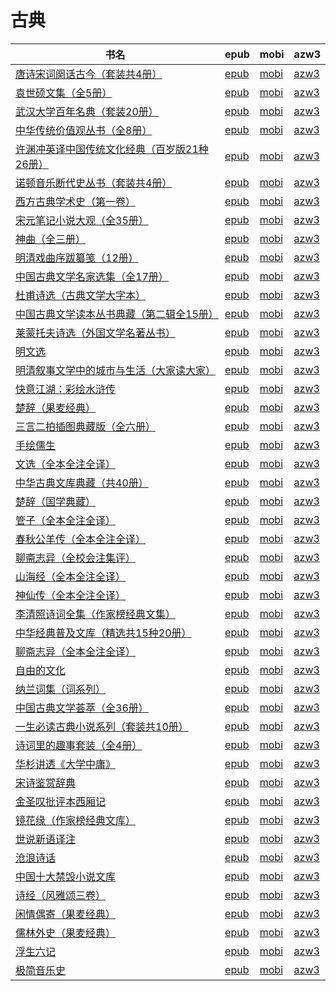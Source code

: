 # 古典

| 书名 | epub | mobi | azw3 |
| --- | --- | --- | --- |
| [唐诗宋词阕话古今（套装共4册）](http://ct.dalanmei.com/f/31084289-601222552-665fd6) | [epub](http://ct.dalanmei.com/f/31084289-601222552-665fd6) | [mobi](http://ct.dalanmei.com/f/31084289-601222139-1cb12f) | [azw3](http://ct.dalanmei.com/f/31084289-601222445-20ad1b) |
| [袁世硕文集（全5册）](http://ct.dalanmei.com/f/31084289-596120367-b3c645) | [epub](http://ct.dalanmei.com/f/31084289-596120367-b3c645) | [mobi](http://ct.dalanmei.com/f/31084289-596120121-15ed5e) | [azw3](http://ct.dalanmei.com/f/31084289-596120244-f5a9dd) |
| [武汉大学百年名典（套装20册）](http://ct.dalanmei.com/f/31084289-584106302-ea0866) | [epub](http://ct.dalanmei.com/f/31084289-584106302-ea0866) | [mobi](http://ct.dalanmei.com/f/31084289-584097110-0984d3) | [azw3](http://ct.dalanmei.com/f/31084289-584106136-dd8b9f) |
| [中华传统价值观丛书（全8册）](http://ct.dalanmei.com/f/31084289-579421815-65a424) | [epub](http://ct.dalanmei.com/f/31084289-579421815-65a424) | [mobi](http://ct.dalanmei.com/f/31084289-579415675-4714dd) | [azw3](http://ct.dalanmei.com/f/31084289-579420194-d715d0) |
| [许渊冲英译中国传统文化经典（百岁版21种26册）](http://ct.dalanmei.com/f/31084289-578844454-60dc94) | [epub](http://ct.dalanmei.com/f/31084289-578844454-60dc94) | [mobi](http://ct.dalanmei.com/f/31084289-578840839-91b79f) | [azw3](http://ct.dalanmei.com/f/31084289-578842987-ad9310) |
| [诺顿音乐断代史丛书（套装共4册）](http://ct.dalanmei.com/f/31084289-570286693-8c60ca) | [epub](http://ct.dalanmei.com/f/31084289-570286693-8c60ca) | [mobi](http://ct.dalanmei.com/f/31084289-570170199-367e8c) | [azw3](http://ct.dalanmei.com/f/31084289-570358280-cb35fc) |
| [西方古典学术史（第一卷）](http://ct.dalanmei.com/f/31084289-570300022-919217) | [epub](http://ct.dalanmei.com/f/31084289-570300022-919217) | [mobi](http://ct.dalanmei.com/f/31084289-570174797-2879ca) | [azw3](http://ct.dalanmei.com/f/31084289-570369311-eba071) |
| [宋元笔记小说大观（全35册）](http://ct.dalanmei.com/f/31084289-570303710-735766) | [epub](http://ct.dalanmei.com/f/31084289-570303710-735766) | [mobi](http://ct.dalanmei.com/f/31084289-570177816-866e8a) | [azw3](http://ct.dalanmei.com/f/31084289-570373776-05b06b) |
| [神曲（全三册）](None) | [epub](None) | [mobi](None) | [azw3](None) |
| [明清戏曲序跋纂笺（12册）](None) | [epub](None) | [mobi](None) | [azw3](None) |
| [中国古典文学名家选集（全17册）](http://ct.dalanmei.com/f/31084289-570321587-e6cf0b) | [epub](http://ct.dalanmei.com/f/31084289-570321587-e6cf0b) | [mobi](http://ct.dalanmei.com/f/31084289-570167567-7d7ae5) | [azw3](http://ct.dalanmei.com/f/31084289-571387086-177df5) |
| [杜甫诗选（古典文学大字本）](http://ct.dalanmei.com/f/31084289-570326551-dc2771) | [epub](http://ct.dalanmei.com/f/31084289-570326551-dc2771) | [mobi](http://ct.dalanmei.com/f/31084289-570155008-71f5fd) | [azw3](http://ct.dalanmei.com/f/31084289-571395927-4ac107) |
| [中国古典文学读本丛书典藏（第二辑全15册）](http://ct.dalanmei.com/f/31084289-570353407-d52676) | [epub](http://ct.dalanmei.com/f/31084289-570353407-d52676) | [mobi](http://ct.dalanmei.com/f/31084289-570161515-d15d79) | [azw3](http://ct.dalanmei.com/f/31084289-571401681-236d00) |
| [莱蒙托夫诗选（外国文学名著丛书）](http://ct.dalanmei.com/f/31084289-570354216-089d47) | [epub](http://ct.dalanmei.com/f/31084289-570354216-089d47) | [mobi](http://ct.dalanmei.com/f/31084289-570133298-4a2650) | [azw3](http://ct.dalanmei.com/f/31084289-571402052-8dd23d) |
| [明文选](http://ct.dalanmei.com/f/31084289-570267837-1618ce) | [epub](http://ct.dalanmei.com/f/31084289-570267837-1618ce) | [mobi](http://ct.dalanmei.com/f/31084289-570125074-770ce8) | [azw3](http://ct.dalanmei.com/f/31084289-571407575-35b7fb) |
| [明清叙事文学中的城市与生活（大家读大家）](http://ct.dalanmei.com/f/31084289-572064624-7f732a) | [epub](http://ct.dalanmei.com/f/31084289-572064624-7f732a) | [mobi](http://ct.dalanmei.com/f/31084289-571731570-5ac349) | [azw3](http://ct.dalanmei.com/f/31084289-572084905-8c58cd) |
| [快意江湖：彩绘水浒传](http://ct.dalanmei.com/f/31084289-572089964-8fcf53) | [epub](http://ct.dalanmei.com/f/31084289-572089964-8fcf53) | [mobi](http://ct.dalanmei.com/f/31084289-571728022-f1956b) | [azw3](http://ct.dalanmei.com/f/31084289-572113456-7c5c85) |
| [楚辞（果麦经典）](http://ct.dalanmei.com/f/31084289-572093582-3b09e7) | [epub](http://ct.dalanmei.com/f/31084289-572093582-3b09e7) | [mobi](http://ct.dalanmei.com/f/31084289-571727168-060b38) | [azw3](http://ct.dalanmei.com/f/31084289-572114279-e45a42) |
| [三言二拍插图典藏版（全六册）](http://ct.dalanmei.com/f/31084289-572114457-23a092) | [epub](http://ct.dalanmei.com/f/31084289-572114457-23a092) | [mobi](http://ct.dalanmei.com/f/31084289-571713224-0a9c6f) | [azw3](http://ct.dalanmei.com/f/31084289-572130260-276712) |
| [手绘儒生](http://ct.dalanmei.com/f/31084289-572114736-4b44e2) | [epub](http://ct.dalanmei.com/f/31084289-572114736-4b44e2) | [mobi](http://ct.dalanmei.com/f/31084289-571711534-9ea211) | [azw3](http://ct.dalanmei.com/f/31084289-572133716-0f06d0) |
| [文选（全本全注全译）](http://ct.dalanmei.com/f/31084289-572115493-a17ba2) | [epub](http://ct.dalanmei.com/f/31084289-572115493-a17ba2) | [mobi](http://ct.dalanmei.com/f/31084289-571707825-f99b10) | [azw3](http://ct.dalanmei.com/f/31084289-572137842-92d406) |
| [中华古典文库典藏（共40册）](http://ct.dalanmei.com/f/31084289-572116037-9cab96) | [epub](http://ct.dalanmei.com/f/31084289-572116037-9cab96) | [mobi](http://ct.dalanmei.com/f/31084289-571681735-c0aa1f) | [azw3](http://ct.dalanmei.com/f/31084289-572155419-badd4b) |
| [楚辞（国学典藏）](http://ct.dalanmei.com/f/31084289-572117359-5bbe07) | [epub](http://ct.dalanmei.com/f/31084289-572117359-5bbe07) | [mobi](http://ct.dalanmei.com/f/31084289-571653892-168be2) | [azw3](http://ct.dalanmei.com/f/31084289-572179765-7c5486) |
| [管子（全本全注全译）](http://ct.dalanmei.com/f/31084289-572128617-e1defc) | [epub](http://ct.dalanmei.com/f/31084289-572128617-e1defc) | [mobi](http://ct.dalanmei.com/f/31084289-571627257-8fd216) | [azw3](http://ct.dalanmei.com/f/31084289-572188746-ed0ad2) |
| [春秋公羊传（全本全注全译）](http://ct.dalanmei.com/f/31084289-571798321-c8803d) | [epub](http://ct.dalanmei.com/f/31084289-571798321-c8803d) | [mobi](http://ct.dalanmei.com/f/31084289-571531616-15a1e2) | [azw3](http://ct.dalanmei.com/f/31084289-572194952-ecfb2f) |
| [聊斋志异（全校会注集评）](http://ct.dalanmei.com/f/31084289-571802146-236843) | [epub](http://ct.dalanmei.com/f/31084289-571802146-236843) | [mobi](http://ct.dalanmei.com/f/31084289-571532349-db0174) | [azw3](http://ct.dalanmei.com/f/31084289-572195108-0ec773) |
| [山海经（全本全注全译）](http://ct.dalanmei.com/f/31084289-571803750-95b6db) | [epub](http://ct.dalanmei.com/f/31084289-571803750-95b6db) | [mobi](http://ct.dalanmei.com/f/31084289-571533948-29a59a) | [azw3](http://ct.dalanmei.com/f/31084289-572195406-badb1b) |
| [神仙传（全本全注全译）](http://ct.dalanmei.com/f/31084289-571803945-45ea21) | [epub](http://ct.dalanmei.com/f/31084289-571803945-45ea21) | [mobi](http://ct.dalanmei.com/f/31084289-571534108-453380) | [azw3](http://ct.dalanmei.com/f/31084289-572195430-d35235) |
| [李清照诗词全集（作家榜经典文集）](http://ct.dalanmei.com/f/31084289-571814824-4daba3) | [epub](http://ct.dalanmei.com/f/31084289-571814824-4daba3) | [mobi](http://ct.dalanmei.com/f/31084289-571544393-153ee7) | [azw3](http://ct.dalanmei.com/f/31084289-572197497-c7e316) |
| [中华经典普及文库（精选共15种20册）](http://ct.dalanmei.com/f/31084289-571815000-2a6fec) | [epub](http://ct.dalanmei.com/f/31084289-571815000-2a6fec) | [mobi](http://ct.dalanmei.com/f/31084289-571544662-0d29b6) | [azw3](http://ct.dalanmei.com/f/31084289-572197562-957b66) |
| [聊斋志异（全本全注全译）](http://ct.dalanmei.com/f/31084289-571818694-0f107d) | [epub](http://ct.dalanmei.com/f/31084289-571818694-0f107d) | [mobi](http://ct.dalanmei.com/f/31084289-571548269-1d1376) | [azw3](http://ct.dalanmei.com/f/31084289-572198848-59a7ff) |
| [自由的文化](http://ct.dalanmei.com/f/31084289-571861822-3d5d3b) | [epub](http://ct.dalanmei.com/f/31084289-571861822-3d5d3b) | [mobi](http://ct.dalanmei.com/f/31084289-571551095-522417) | [azw3](http://ct.dalanmei.com/f/31084289-572202115-8517f3) |
| [纳兰词集（词系列）](http://ct.dalanmei.com/f/31084289-571735671-98c0a4) | [epub](http://ct.dalanmei.com/f/31084289-571735671-98c0a4) | [mobi](http://ct.dalanmei.com/f/31084289-571609083-8efbe7) | [azw3](http://ct.dalanmei.com/f/31084289-571913944-9bc89e) |
| [中国古典文学荟萃（全36册）](http://ct.dalanmei.com/f/31084289-571738064-a768a9) | [epub](http://ct.dalanmei.com/f/31084289-571738064-a768a9) | [mobi](http://ct.dalanmei.com/f/31084289-571601897-afa09c) | [azw3](http://ct.dalanmei.com/f/31084289-571917592-1b8024) |
| [一生必读古典小说系列（套装共10册）](http://ct.dalanmei.com/f/31084289-571738267-bfbe17) | [epub](http://ct.dalanmei.com/f/31084289-571738267-bfbe17) | [mobi](http://ct.dalanmei.com/f/31084289-571600244-cb5a58) | [azw3](http://ct.dalanmei.com/f/31084289-571917850-28cfc9) |
| [诗词里的趣事套装（全4册）](http://ct.dalanmei.com/f/31084289-571777501-4d61b5) | [epub](http://ct.dalanmei.com/f/31084289-571777501-4d61b5) | [mobi](http://ct.dalanmei.com/f/31084289-571516187-c5b7fa) | [azw3](http://ct.dalanmei.com/f/31084289-571922858-e684f7) |
| [华杉讲透《大学中庸》](http://ct.dalanmei.com/f/31084289-571779743-a3a1b2) | [epub](http://ct.dalanmei.com/f/31084289-571779743-a3a1b2) | [mobi](http://ct.dalanmei.com/f/31084289-571523793-f71341) | [azw3](http://ct.dalanmei.com/f/31084289-571975875-fb7ac7) |
| [宋诗鉴赏辞典](http://ct.dalanmei.com/f/31084289-571779754-74deb8) | [epub](http://ct.dalanmei.com/f/31084289-571779754-74deb8) | [mobi](http://ct.dalanmei.com/f/31084289-571523886-5dea52) | [azw3](http://ct.dalanmei.com/f/31084289-571975924-a180b9) |
| [金圣叹批评本西厢记](http://ct.dalanmei.com/f/31084289-572126025-a195f0) | [epub](http://ct.dalanmei.com/f/31084289-572126025-a195f0) | [mobi](http://ct.dalanmei.com/f/31084289-571594399-3665f9) | [azw3](http://ct.dalanmei.com/f/31084289-571983625-e49e8d) |
| [镜花缘（作家榜经典文库）](http://ct.dalanmei.com/f/31084289-571792944-594a3d) | [epub](http://ct.dalanmei.com/f/31084289-571792944-594a3d) | [mobi](http://ct.dalanmei.com/f/31084289-571527736-f4add4) | [azw3](http://ct.dalanmei.com/f/31084289-571987323-5277f3) |
| [世说新语译注](http://ct.dalanmei.com/f/31084289-571802040-5dbb29) | [epub](http://ct.dalanmei.com/f/31084289-571802040-5dbb29) | [mobi](http://ct.dalanmei.com/f/31084289-571532265-92a0fb) | [azw3](http://ct.dalanmei.com/f/31084289-571989490-de9124) |
| [沧浪诗话](None) | [epub](None) | [mobi](None) | [azw3](None) |
| [中国十大禁毁小说文库](http://ct.dalanmei.com/f/31084289-571815253-a59baa) | [epub](http://ct.dalanmei.com/f/31084289-571815253-a59baa) | [mobi](http://ct.dalanmei.com/f/31084289-571545197-663fea) | [azw3](http://ct.dalanmei.com/f/31084289-572017396-b96a7d) |
| [诗经（风雅颂三卷）](http://ct.dalanmei.com/f/31084289-571916024-aed573) | [epub](http://ct.dalanmei.com/f/31084289-571916024-aed573) | [mobi](http://ct.dalanmei.com/f/31084289-571557650-c660ce) | [azw3](http://ct.dalanmei.com/f/31084289-572074660-2cf4cd) |
| [闲情偶寄（果麦经典）](http://ct.dalanmei.com/f/31084289-571777880-252bc7) | [epub](http://ct.dalanmei.com/f/31084289-571777880-252bc7) | [mobi](http://ct.dalanmei.com/f/31084289-571517122-dba8bb) | [azw3](http://ct.dalanmei.com/f/31084289-571876822-6f5f78) |
| [儒林外史（果麦经典）](http://ct.dalanmei.com/f/31084289-571785141-069241) | [epub](http://ct.dalanmei.com/f/31084289-571785141-069241) | [mobi](http://ct.dalanmei.com/f/31084289-571451536-e278db) | [azw3](http://ct.dalanmei.com/f/31084289-571885389-1f56e2) |
| [浮生六记](None) | [epub](None) | [mobi](None) | [azw3](None) |
| [极简音乐史](http://ct.dalanmei.com/f/31084289-571788085-b79f3b) | [epub](http://ct.dalanmei.com/f/31084289-571788085-b79f3b) | [mobi](http://ct.dalanmei.com/f/31084289-571455866-55df31) | [azw3](http://ct.dalanmei.com/f/31084289-571889642-07f6ef) |

